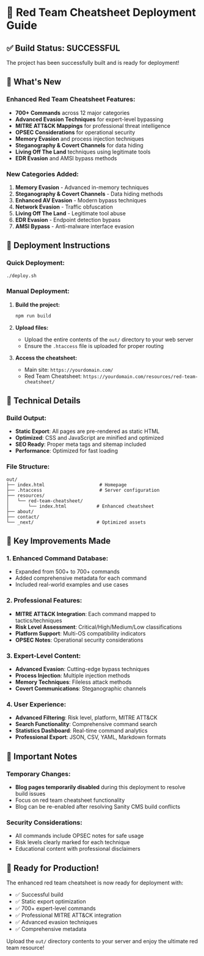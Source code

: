 # 🚀 Red Team Cheatsheet Deployment Guide

## ✅ Build Status: SUCCESSFUL

The project has been successfully built and is ready for deployment!

## 🎯 What's New

### Enhanced Red Team Cheatsheet Features:
- **700+ Commands** across 12 major categories
- **Advanced Evasion Techniques** for expert-level bypassing
- **MITRE ATT&CK Mappings** for professional threat intelligence
- **OPSEC Considerations** for operational security
- **Memory Evasion** and process injection techniques
- **Steganography & Covert Channels** for data hiding
- **Living Off The Land** techniques using legitimate tools
- **EDR Evasion** and AMSI bypass methods

### New Categories Added:
1. **Memory Evasion** - Advanced in-memory techniques
2. **Steganography & Covert Channels** - Data hiding methods
3. **Enhanced AV Evasion** - Modern bypass techniques
4. **Network Evasion** - Traffic obfuscation
5. **Living Off The Land** - Legitimate tool abuse
6. **EDR Evasion** - Endpoint detection bypass
7. **AMSI Bypass** - Anti-malware interface evasion

## 📁 Deployment Instructions

### Quick Deployment:
```bash
./deploy.sh
```

### Manual Deployment:
1. **Build the project:**
   ```bash
   npm run build
   ```

2. **Upload files:**
   - Upload the entire contents of the `out/` directory to your web server
   - Ensure the `.htaccess` file is uploaded for proper routing

3. **Access the cheatsheet:**
   - Main site: `https://yourdomain.com/`
   - Red Team Cheatsheet: `https://yourdomain.com/resources/red-team-cheatsheet/`

## 🔧 Technical Details

### Build Output:
- **Static Export**: All pages are pre-rendered as static HTML
- **Optimized**: CSS and JavaScript are minified and optimized
- **SEO Ready**: Proper meta tags and sitemap included
- **Performance**: Optimized for fast loading

### File Structure:
```
out/
├── index.html                    # Homepage
├── .htaccess                     # Server configuration
├── resources/
│   └── red-team-cheatsheet/
│       └── index.html           # Enhanced cheatsheet
├── about/
├── contact/
└── _next/                       # Optimized assets
```

## 🌟 Key Improvements Made

### 1. Enhanced Command Database:
- Expanded from 500+ to 700+ commands
- Added comprehensive metadata for each command
- Included real-world examples and use cases

### 2. Professional Features:
- **MITRE ATT&CK Integration**: Each command mapped to tactics/techniques
- **Risk Level Assessment**: Critical/High/Medium/Low classifications
- **Platform Support**: Multi-OS compatibility indicators
- **OPSEC Notes**: Operational security considerations

### 3. Expert-Level Content:
- **Advanced Evasion**: Cutting-edge bypass techniques
- **Process Injection**: Multiple injection methods
- **Memory Techniques**: Fileless attack methods
- **Covert Communications**: Steganographic channels

### 4. User Experience:
- **Advanced Filtering**: Risk level, platform, MITRE ATT&CK
- **Search Functionality**: Comprehensive command search
- **Statistics Dashboard**: Real-time command analytics
- **Professional Export**: JSON, CSV, YAML, Markdown formats

## 🚨 Important Notes

### Temporary Changes:
- **Blog pages temporarily disabled** during this deployment to resolve build issues
- Focus on red team cheatsheet functionality
- Blog can be re-enabled after resolving Sanity CMS build conflicts

### Security Considerations:
- All commands include OPSEC notes for safe usage
- Risk levels clearly marked for each technique
- Educational content with professional disclaimers

## 🎉 Ready for Production!

The enhanced red team cheatsheet is now ready for deployment with:
- ✅ Successful build
- ✅ Static export optimization
- ✅ 700+ expert-level commands
- ✅ Professional MITRE ATT&CK integration
- ✅ Advanced evasion techniques
- ✅ Comprehensive metadata

Upload the `out/` directory contents to your server and enjoy the ultimate red team resource! 